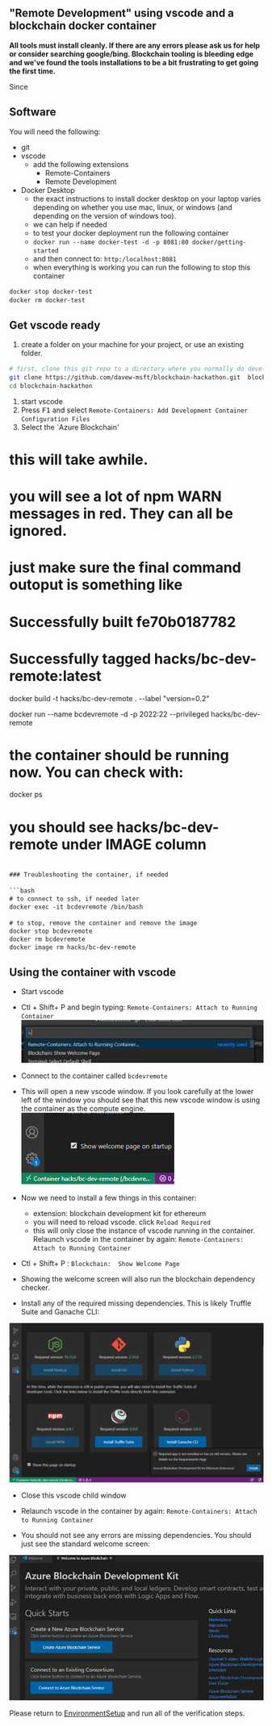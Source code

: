 ## "Remote Development" using vscode and a blockchain docker container

**All tools must install cleanly.  If there are any errors please ask us for help or consider searching google/bing.  Blockchain tooling is bleeding edge and we've found the tools installations to be a bit frustrating to get going the first time.**

Since 

## Software

You will need the following:  

* git
* vscode
  * add the following extensions
    * Remote-Containers
    * Remote Development
* Docker Desktop
  * the exact instructions to install docker desktop on your laptop varies depending on whether you use mac, linux, or windows (and depending on the version of windows too).  
  * we can help if needed
  * to test your docker deployment run the following container
  * `docker run --name docker-test -d -p 8081:80 docker/getting-started`
  * and then connect to:  `http:/localhost:8081`
  * when everything is working you can run the following to stop this container

```bash
docker stop docker-test
docker rm docker-test
```

## Get vscode ready

1. create a folder on your machine for your project, or use an existing folder.  

```bash
# first, clone this git repo to a directory where you normally do development
git clone https://github.com/davew-msft/blockchain-hackathon.git  blockchain-hackathon
cd blockchain-hackathon
```
1. start vscode
1. Press <kbd>F1</kbd> and select `Remote-Containers: Add Development Container Configuration Files`
1. Select the `Azure Blockchain'

# this will take awhile.  
# you will see a lot of npm WARN messages in red.  They can all be ignored.  
# just make sure the final command outoput is something like 
# Successfully built fe70b0187782
# Successfully tagged hacks/bc-dev-remote:latest
docker build -t hacks/bc-dev-remote .  --label "version=0.2"

docker run --name bcdevremote -d -p 2022:22 --privileged hacks/bc-dev-remote

# the container should be running now.  You can check with: 
docker ps
# you should see hacks/bc-dev-remote  under IMAGE column
```

### Troubleshooting the container, if needed

```bash
# to connect to ssh, if needed later
docker exec -it bcdevremote /bin/bash

# to stop, remove the container and remove the image
docker stop bcdevremote
docker rm bcdevremote
docker image rm hacks/bc-dev-remote
```



## Using the container with vscode

* Start vscode
* Ctl + Shift+ P and begin typing: `Remote-Containers: Attach to Running Container`
![](../img/vscode1.png)

* Connect to the container called `bcdevremote`
* This will open a new vscode window.  If you look carefully at the lower left of the window you should see that this new vscode window is using the container as the compute engine.  
![](../img/vscode2.png)
* Now we need to install a few things in this container:
  * extension:  blockchain development kit for ethereum
  * you will need to reload vscode.  click `Reload Required`
  * this will only close the instance of vscode running in the container.  Relaunch vscode in the container by again: `Remote-Containers: Attach to Running Container`
* Ctl + Shift+ P :  `Blockchain:  Show Welcome Page`
* Showing the welcome screen will also run the blockchain dependency checker.  
* Install any of the required missing dependencies.  This is likely Truffle Suite and Ganache CLI:

![](../img/vscode3.png)

* Close this vscode child window
* Relaunch vscode in the container by again: `Remote-Containers: Attach to Running Container`

* You should not see any errors are missing dependencies.  You should just see the standard welcome screen:


![](../img/vscode4.png)



Please return to [EnvironmentSetup](../EnvironmentSetup.md) and run all of the verification steps.  




